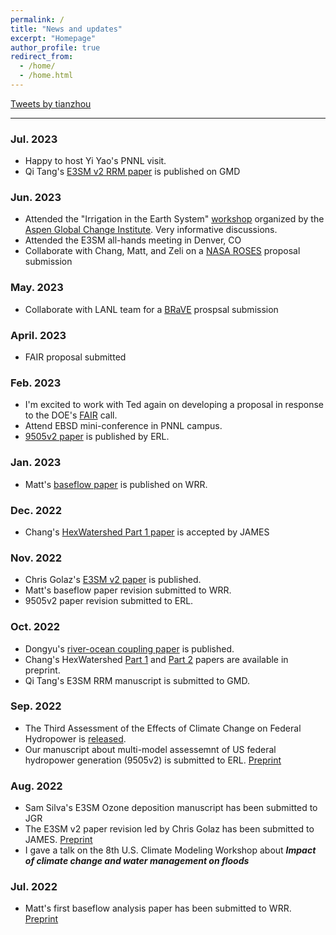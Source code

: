 ```yaml
---
permalink: /
title: "News and updates"
excerpt: "Homepage"
author_profile: true
redirect_from: 
  - /home/
  - /home.html
---
```

<a class="twitter-timeline" data-height="300" href="https://twitter.com/tianzhou?ref_src=twsrc%5Etfw">Tweets by tianzhou</a> <script async src="https://platform.twitter.com/widgets.js" charset="utf-8"></script>

---

### Jul. 2023
- Happy to host Yi Yao's PNNL visit.
- Qi Tang's [E3SM v2 RRM paper](https://gmd.copernicus.org/articles/16/3953/2023/) is published on GMD

### Jun. 2023
- Attended the "Irrigation in the Earth System" [workshop](https://www.agci.org/workshops/7014x0000002IxWAAU/irrigation-in-the-earth-system-priorities-for-data-modeling-and-cross-disciplinary-research) organized by the [Aspen Global Change Institute](https://www.agci.org/). Very informative discussions.
- Attended the E3SM all-hands meeting in Denver, CO
- Collaborate with Chang, Matt, and Zeli on a [NASA ROSES](https://nspires.nasaprs.com/external/solicitations/summary.do?solId=%7b274C8365-A038-339F-A3AE-8F5BFE178312%7d&path=&method=init) proposal submission

### May. 2023
- Collaborate with LANL team for a [BRaVE](https://www.energy.gov/science/articles/department-energy-announces-105-million-research-support-biopreparedness-research) prospsal submission

### April. 2023
- FAIR proposal submitted

### Feb. 2023
- I'm excited to work with Ted again on developing a proposal in response to the DOE's [FAIR](https://science.osti.gov/Initiatives/FAIR/Funding-Opportunities) call.
- Attend EBSD mini-conference in PNNL campus.
- [9505v2 paper](https://iopscience.iop.org/article/10.1088/1748-9326/acb58d/meta) is published by ERL.

### Jan. 2023
- Matt's [baseflow paper](https://agupubs.onlinelibrary.wiley.com/doi/full/10.1029/2022WR033154) is published on WRR.

### Dec. 2022
- Chang's [HexWatershed Part 1 paper](https://agupubs.onlinelibrary.wiley.com/doi/full/10.1029/2022MS003089) is accepted by JAMES

### Nov. 2022
- Chris Golaz's [E3SM v2 paper](https://agupubs.onlinelibrary.wiley.com/doi/abs/10.1029/2022MS003156) is published.
- Matt's baseflow paper revision submitted to WRR.
- 9505v2 paper revision submitted to ERL.

### Oct. 2022
- Dongyu's [river-ocean coupling paper](https://hess.copernicus.org/articles/26/5473/2022/) is published.
- Chang's HexWatershed [Part 1](https://www.essoar.org/doi/10.1002/essoar.10512600.1) and [Part 2](https://www.essoar.org/doi/10.1002/essoar.10512757.1) papers are available in preprint.
- Qi Tang's E3SM RRM manuscript is submitted to GMD.

### Sep. 2022
- The Third Assessment of the Effects of Climate Change on Federal Hydropower is [released](https://hydroshare.ornl.gov/files/9505/SWA9505V3/9505V3_FY22_Final_Report.pdf).
- Our manuscript about multi-model assessemnt of US federal hydropower generation (9505v2) is submitted to ERL. [Preprint](https://www.essoar.org/doi/10.1002/essoar.10512358.1)

### Aug. 2022
- Sam Silva's E3SM Ozone deposition manuscript has been submitted to JGR
- The E3SM v2 paper revision led by Chris Golaz has been submitted to JAMES. [Preprint](https://doi.org/10.1002/essoar.10511174.2)
- I gave a talk on the 8th U.S. Climate Modeling Workshop about ***Impact of climate change and water management on floods***

### Jul. 2022
- Matt's first baseflow analysis paper has been submitted to WRR. [Preprint](https://doi.org/10.1002/essoar.10511865.1)
